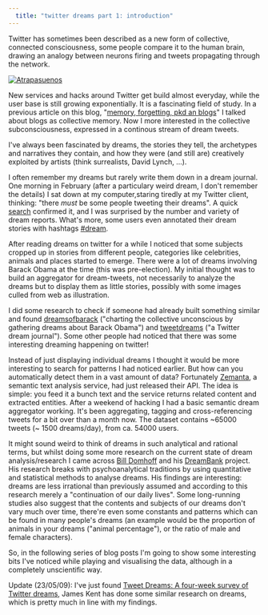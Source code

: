 ```yaml
---
  title: "twitter dreams part 1: introduction"
---
```


Twitter has sometimes been described as a new form of collective, connected consciousness, some people compare it to the human brain, drawing an analogy between neurons firing and tweets propagating through the network.

<a href="http://en.wikipedia.org/wiki/File:Atrapasuenos.jpg">
  <img src="http://upload.wikimedia.org/wikipedia/commons/thumb/d/d4/Atrapasuenos.jpg/250px-Atrapasuenos.jpg" alt="Atrapasuenos" class="left-img"/>
</a>

New services and hacks around Twitter get build almost everyday, while the user base is still growing exponentially. It is a fascinating field of study. In a previous article on this blog, "[memory, forgetting, pkd an blogs](/2009/03/phil-k-dick.html)" I talked  about blogs as collective memory. Now I more interested in the collective subconsciousness, expressed in a continous stream of dream tweets.

I've always been fascinated by dreams, the stories they tell, the archetypes and narratives they contain, and how they were (and still are) creatively exploited by artists (think surrealists, David Lynch, ...).

I often remember my dreams but rarely write them down in a dream journal. One morning in February (after a particulary weird dream, I don't remember the details) I sat down at my computer,staring tiredly at my Twitter client, thinking: "there *must* be some people tweeting their dreams". A quick [search](http://search.twitter.com/search?q=had+dream) confirmed it, and I was surprised by the number and variety of dream reports. What's more, some users even annotated their dream stories with hashtags [#dream](http://hashtags.org/tag/dream).

After reading dreams on twitter for a while I noticed that some subjects cropped up in stories from different people, categories like celebrities, animals and places started to emerge. There were a lot of dreams involving Barack Obama at the time (this was pre-election). My initial thought was to build an aggregator for dream-tweets, not necessarily to analyze the dreams but to display them as little stories, possibly with some images culled from web as illustration.

I did some research to check if someone had already built something similar and found [dreamsofbarack](http://dreamsofbarack.com/) ("charting the collective unconscious by gathering dreams about Barack Obama") and [tweetdreams](http://tweetdreams.org/) ("a Twitter dream journal"). Some other people had noticed that there was some interesting dreaming happening on twitter!

Instead of just displaying individual dreams I thought it would be more interesting to search for patterns I had noticed earlier. But how can you automatically detect them in a vast amount of data? Fortunately [Zemanta](http://www.zemanta.com/), a semantic text analysis service, had just released their API. The idea is simple: you feed it a bunch text and the service returns related content and extracted entities. After a weekend of hacking I had a basic semantic dream aggregator working. It's been aggregating, tagging and cross-referencing tweets for a bit over than a month now. The dataset contains ~65000 tweets (~ 1500 dreams/day), from ca. 54000 users.

It might sound weird to think of dreams in such analytical and rational terms, but whilst doing some more research on the current state of dream analysis/research I came across [Bill Domhoff](http://en.wikipedia.org/wiki/G._William_Domhoff) and his [DreamBank](http://dreambank.net/) project. His research breaks with psychoanalytical traditions by using quantitative and statistical methods to analyse dreams. His findings are interesting: dreams are less irrational than previously assumed and according to this research merely a "continuation of our daily lives". Some long-running studies also suggest that the contents and subjects of our dreams don't vary much over time, there're even some constants and patterns which can be found in many people's dreams (an example would be the proportion of animals in your dreams ("animal percentage"), or the ratio of male and female characters).

So, in the following series of blog posts I'm going to show some interesting bits I've noticed while playing and visualising the data, although in a completely unscientific way.

Update (23/05/09): I've just found [Tweet Dreams: A four-week survey of Twitter
  dreams](http://www.dosenation.com/listing.php?id=6114), James Kent has done
  some similar research on dreams, which is pretty much in line with my
  findings.

